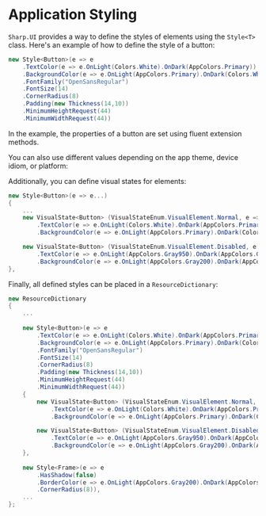 # Application Styling

`Sharp.UI` provides a way to define the styles of elements using the `Style<T>` class. Here's an example of how to define the style of a button:

```cs
new Style<Button>(e => e
    .TextColor(e => e.OnLight(Colors.White).OnDark(AppColors.Primary))
    .BackgroundColor(e => e.OnLight(AppColors.Primary).OnDark(Colors.White))
    .FontFamily("OpenSansRegular")
    .FontSize(14)
    .CornerRadius(8)
    .Padding(new Thickness(14,10))
    .MinimumHeightRequest(44)
    .MinimumWidthRequest(44))
```

In the example, the properties of a button are set using fluent extension methods.

You can also use different values depending on the app theme, device idiom, or platform:

Additionally, you can define visual states for elements:

```cs
new Style<Button>(e => e...)
{
    ...
    new VisualState<Button> (VisualStateEnum.VisualElement.Normal, e => e
        .TextColor(e => e.OnLight(Colors.White).OnDark(AppColors.Primary))
        .BackgroundColor(e => e.OnLight(AppColors.Primary).OnDark(Colors.White))),

    new VisualState<Button> (VisualStateEnum.VisualElement.Disabled, e => e
        .TextColor(e => e.OnLight(AppColors.Gray950).OnDark(AppColors.Gray200))
        .BackgroundColor(e => e.OnLight(AppColors.Gray200).OnDark(AppColors.Gray600))),
},
```
Finally, all defined styles can be placed in a `ResourceDictionary`:

```cs
new ResourceDictionary
{
    ...
    
    new Style<Button>(e => e
        .TextColor(e => e.OnLight(Colors.White).OnDark(AppColors.Primary))
        .BackgroundColor(e => e.OnLight(AppColors.Primary).OnDark(Colors.White))
        .FontFamily("OpenSansRegular")
        .FontSize(14)
        .CornerRadius(8)
        .Padding(new Thickness(14,10))
        .MinimumHeightRequest(44)
        .MinimumWidthRequest(44))
    {
        new VisualState<Button> (VisualStateEnum.VisualElement.Normal, e => e
            .TextColor(e => e.OnLight(Colors.White).OnDark(AppColors.Primary))
            .BackgroundColor(e => e.OnLight(AppColors.Primary).OnDark(Colors.White))),

        new VisualState<Button> (VisualStateEnum.VisualElement.Disabled, e => e
            .TextColor(e => e.OnLight(AppColors.Gray950).OnDark(AppColors.Gray200))
            .BackgroundColor(e => e.OnLight(AppColors.Gray200).OnDark(AppColors.Gray600)))
    },      
      
    new Style<Frame>(e => e
        .HasShadow(false)
        .BorderColor(e => e.OnLight(AppColors.Gray200).OnDark(AppColors.Gray950))
        .CornerRadius(8)),
    ...
};
```
